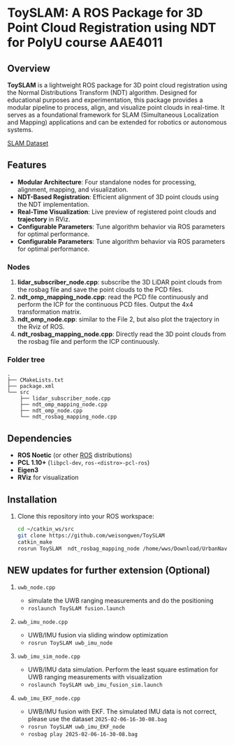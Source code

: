 # ToySLAM: A ROS Package for 3D Point Cloud Registration using NDT for PolyU course AAE4011

## Overview
**ToySLAM** is a lightweight ROS package for 3D point cloud registration using the Normal Distributions Transform (NDT) algorithm. Designed for educational purposes and experimentation, this package provides a modular pipeline to process, align, and visualize point clouds in real-time. It serves as a foundational framework for SLAM (Simultaneous Localization and Mapping) applications and can be extended for robotics or autonomous systems.

[SLAM Dataset](https://www.dropbox.com/scl/fi/c9a4spcbqupvvcsacwbtf/2025-02-06-17-20-03.bag?rlkey=jkk60x2sn3awbcd5w1tx0mxgf&dl=0)

## Features
- **Modular Architecture**: Four standalone nodes for processing, alignment, mapping, and visualization.
- **NDT-Based Registration**: Efficient alignment of 3D point clouds using the NDT implementation.
- **Real-Time Visualization**: Live preview of registered point clouds and **trajectory** in RViz.
- **Configurable Parameters**: Tune algorithm behavior via ROS parameters for optimal performance.
- **Configurable Parameters**: Tune algorithm behavior via ROS parameters for optimal performance.

### Nodes
1. **lidar_subscriber_node.cpp**: subscribe the 3D LiDAR point clouds from the rosbag file and save the point clouds to the PCD files.
2. **ndt_omp_mapping_node.cpp**: read the PCD file continuously and perform the ICP for the continuous PCD files. Output the 4x4 transformation matrix.
3. **ndt_omp_node.cpp**: similar to the File 2, but also plot the trajectory in the Rviz of ROS.
4. **ndt_rosbag_mapping_node.cpp**: Directly read the 3D point clouds from the rosbag file and perform the ICP continuously.

### Folder tree

```
.
├── CMakeLists.txt
├── package.xml
└── src
    ├── lidar_subscriber_node.cpp
    ├── ndt_omp_mapping_node.cpp
    ├── ndt_omp_node.cpp
    └── ndt_rosbag_mapping_node.cpp
```

## Dependencies
- **ROS Noetic** (or other [ROS](http://www.ros.org/) distributions)
- **PCL 1.10+** (`libpcl-dev`, `ros-<distro>-pcl-ros`)
- **Eigen3**
- **RViz** for visualization

## Installation
1. Clone this repository into your ROS workspace:
   ```bash
   cd ~/catkin_ws/src
   git clone https://github.com/weisongwen/ToySLAM
   catkin_make
   rosrun ToySLAM  ndt_rosbag_mapping_node /home/wws/Download/UrbanNav-HK_Whampoa-20210521_sensors.bag
   ```


## NEW updates for further extension (Optional)
1. ```uwb_node.cpp```
    - simulate the UWB ranging measurements and do the positioning
    - ```roslaunch ToySLAM fusion.launch ```

2. ```uwb_imu_node.cpp```
    - UWB/IMU fusion via sliding window optimization
    - ```rosrun ToySLAM uwb_imu_node ```

3. ```uwb_imu_sim_node.cpp```
    - UWB/IMU data simulation. Perform the least square estimation for UWB ranging measurements with visualization
    - ```roslaunch ToySLAM uwb_imu_fusion_sim.launch ```
4. ```uwb_imu_EKF_node.cpp```
    - UWB/IMU fusion with EKF. The simulated IMU data is not correct, please use the dataset ```2025-02-06-16-30-08.bag```
    - ```rosrun ToySLAM uwb_imu_EKF_node ```
    - ```rosbag play 2025-02-06-16-30-08.bag ```